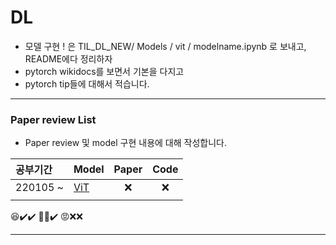 # DL 
- 모델 구현 ! 은 TIL_DL_NEW/ Models / vit / modelname.ipynb 로 보내고, README에다 정리하자
- pytorch wikidocs를 보면서 기본을 다지고
- pytorch tip들에 대해서 적습니다.
---
### Paper review List 
- Paper review 및 model 구현 내용에 대해 작성합니다.

|공부기간|Model|Paper|Code|
|:----|:----|:---:|:------:|
|220105 ~|[ViT](https://arxiv.org/pdf/2010.11929.pdf)|❌|❌|
||
😆✔️✔️
🙂❌✔️
😡❌❌

---
